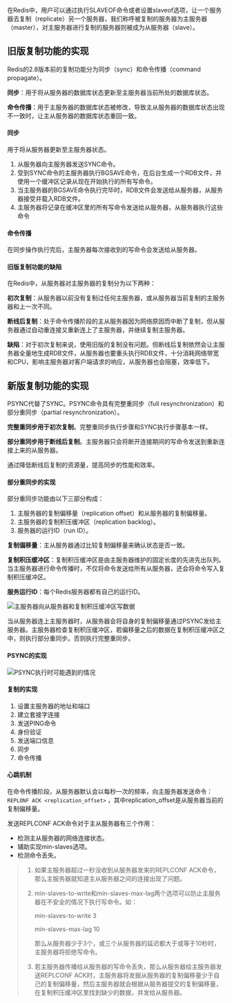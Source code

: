 在Redis中，用户可以通过执行SLAVEOF命令或者设置slaveof选项，让一个服务器去复制（replicate）另一个服务器，我们称呼被复制的服务器为主服务器（master），对主服务器进行复制的服务器则被成为从服务器（slave）。

## 旧版复制功能的实现

Redis的2.8版本前的复制功能分为同步（sync）和命令传播（command propagate）。

**同步**：用于将从服务器的数据库状态更新至主服务器当前所处的数据库状态。

**命令传播**：用于主服务器的数据库状态被修改，导致主从服务器的数据库状态出现不一致时，让主从服务器的数据库状态重回一致。

#### 同步

用于将从服务器更新至主服务器状态。

1. 从服务器向主服务器发送SYNC命令。
2. 受到SYNC命令的主服务器执行BGSAVE命令，在后台生成一个RDB文件，并使用一个缓冲区记录从现在开始执行的所有写命令。
3. 当主服务器的BGSAVE命令执行完毕时，RDB文件会发送给从服务器，从服务器接受并载入RDB文件。
4. 主服务器将记录在缓冲区里的所有写命令发送给从服务器，从服务器执行这些命令

#### 命令传播

在同步操作执行完后，主服务器每次接收到的写命令会发送给从服务器。

#### 旧版复制功能的缺陷

在Redis中，从服务器对主服务器的复制分为以下两种：

**初次复制**：从服务器以前没有复制过任何主服务器，或从服务器当前复制的主服务器和上一次不同。

**断线后复制**：处于命令传播阶段的主从服务器因为网络原因而中断了复制，但从服务器通过自动重连接又重新连上了主服务器，并继续复制主服务器。

**缺陷**：对于初次复制来说，使用旧版的复制没有问题。但断线后复制依然会让主服务器全量地生成RDB文件，从服务器也要重头执行RDB文件，十分消耗网络带宽和CPU，影响主服务器对客户端请求的响应，从服务器也会阻塞，效率低下。

## 新版复制功能的实现

PSYNC代替了SYNC。PSYNC命令具有完整重同步（full resynchronization）和部分重同步（partial resynchronization）。

**完整重同步用于初次复制**。完整重同步执行步骤和SYNC执行步骤基本一样。

**部分重同步用于断线后复制**。主服务器只会将断开连接期间的写命令发送到重新连接上来的从服务器。

通过降低断线后复制的资源量，提高同步的性能和效率。

#### 部分重同步的实现

部分重同步功能由以下三部分构成：

1. 主服务器的复制偏移量（replication offset）和从服务器的复制偏移量。
2. 主服务器的复制积压缓冲区（replication backlog）。
3. 服务器的运行ID（run ID）。

**复制偏移量**：主从服务器通过比较复制偏移量来确认状态是否一致。

**复制积压缓冲区**：复制积压缓冲区是由主服务器维护的固定长度的先进先出队列。当主服务器进行命令传播时，不仅将命令发送给所有从服务器，还会将命令写入复制积压缓冲区。

**服务运行ID**：每个Redis服务器都有自己的运行ID。

![主服务器向从服务器和复制积压缓冲区写数据](D:\DOCS\REDIS\PICS\主服务器向从服务器和复制积压缓冲区写数据.png)

当从服务器连上主服务器时，从服务器会将自身的复制偏移量通过PSYNC发给主服务器。主服务器检查复制积压缓冲区，若偏移量之后的数据在复制积压缓冲区之中，则执行部分重同步。否则执行完整重同步。

#### PSYNC的实现

![PSYNC执行时可能遇到的情况](D:\DOCS\REDIS\PICS\PSYNC执行时可能遇到的情况.png)

#### 复制的实现

1. 设置主服务器的地址和端口
2. 建立套接字连接
3. 发送PING命令
4. 身份验证
5. 发送端口信息
6. 同步
7. 命令传播

#### 心跳机制

在命令传播阶段，从服务器默认会以每秒一次的频率，向主服务器发送命令：`REPLONF ACK <replication_offset>` ，其中replication_offset是从服务器当前的复制偏移量。

发送REPLCONF ACK命令对于主从服务器有三个作用：

+ 检测主从服务器的网络连接状态。
+ 辅助实现min-slaves选项。
+ 检测命令丢失。

> 1. 如果主服务器超过一秒没收到从服务器发来的REPLCONF ACK命令，那么主服务器就知道主从服务器之间的连接出现了问题。
>
> 2. min-slaves-to-write和min-slaves-max-lag两个选项可以防止主服务器在不安全的情况下执行写命令。如：
>
>    min-slaves-to-write 3
>
>    min-slaves-max-lag 10
>
>    那么从服务器少于3个，或三个从服务器的延迟都大于或等于10秒时，主服务器将拒绝写命令。
>
> 3. 若主服务器传播给从服务器的写命令丢失，那么从服务器给主服务器发送REPLCONF ACK时，主服务器将发掘从服务器的复制偏移量少于自己的复制偏移量，然后主服务器就会根据从服务器提交的复制偏移量，在复制积压缓冲区里找到缺少的数据，并发给从服务器。